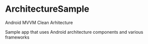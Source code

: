 # ArchitectureSample

Android MVVM Clean Arhitecture

Sample app that uses Android architecture components and various frameworks
